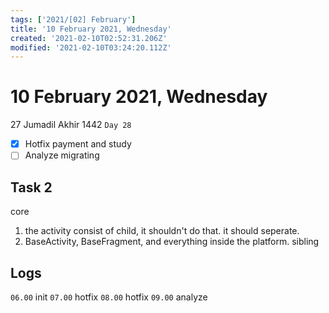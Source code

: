 ```yaml
---
tags: ['2021/[02] February']
title: '10 February 2021, Wednesday'
created: '2021-02-10T02:52:31.206Z'
modified: '2021-02-10T03:24:20.112Z'
---
```


# 10 February 2021, Wednesday
27 Jumadil Akhir 1442 `Day 28`

- [x] Hotfix payment and study
- [ ] Analyze migrating

## Task 2
core
1. the activity consist of child, it shouldn't do that. it should seperate. 
2. BaseActivity, BaseFragment, and everything inside the platform. sibling 

## Logs
`06.00` init
`07.00` hotfix
`08.00` hotfix
`09.00` analyze 
